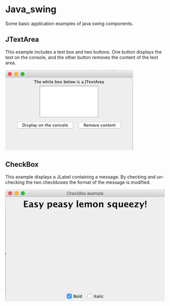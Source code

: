 # Java_swing

Some basic application examples of java swing components.

## JTextArea

This example includes a text box and two buttons. One button displays the text on the console, and the other button removes the content of the text area.

![](img/JTextArea.png)

## CheckBox

This example displays a JLabel containing a message. By checking and un-checking the two checkboxes the format of the message is modified.

![](img/CheckBox.png)
